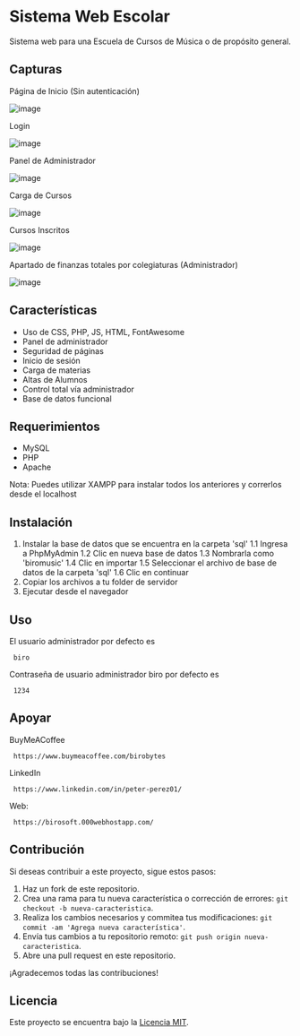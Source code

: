 # Sistema Web Escolar
Sistema web para una Escuela de Cursos de Música o de propósito general.


## Capturas
Página de Inicio (Sin autenticación)

![image](https://github.com/PeterPerez01/sistema_escuela-cursos/assets/56180954/d6d5fc67-c524-4eef-b3b4-2be83da36bff)

Login

![image](https://github.com/PeterPerez01/sistema_escuela-cursos/assets/56180954/c5992b7d-a216-4228-a578-cc50a0bca547)

Panel de Administrador

![image](https://github.com/PeterPerez01/sistema_escuela-cursos/assets/56180954/834ab2f0-3979-4952-ab8d-97eda9b1e926)

Carga de Cursos

![image](https://github.com/PeterPerez01/sistema_escuela-cursos/assets/56180954/6464b3cd-59b5-4cfa-9958-83e92edd40ff)

Cursos Inscritos

![image](https://github.com/PeterPerez01/sistema_escuela-cursos/assets/56180954/a126ae4e-3d6a-491b-b5c3-a828ed6b9def)

Apartado de finanzas totales por colegiaturas (Administrador)

![image](https://github.com/PeterPerez01/sistema_escuela-cursos/assets/56180954/12c6110e-921e-45cf-b900-cee85a01d846)


## Características
- Uso de CSS, PHP, JS, HTML, FontAwesome
- Panel de administrador
- Seguridad de páginas
- Inicio de sesión
- Carga de materias
- Altas de Alumnos
- Control total vía administrador
- Base de datos funcional

## Requerimientos
- MySQL
- PHP
- Apache

Nota: Puedes utilizar XAMPP para instalar todos los anteriores y correrlos desde el localhost


## Instalación

1. Instalar la base de datos que se encuentra en la carpeta 'sql'
  1.1 Ingresa a PhpMyAdmin
  1.2 Clic en nueva base de datos
  1.3 Nombrarla como 'biromusic'
  1.4 Clic en importar
  1.5 Seleccionar el archivo de base de datos de la carpeta 'sql'
  1.6 Clic en continuar
2. Copiar los archivos a tu folder de servidor
3. Ejecutar desde el navegador

## Uso
El usuario administrador por defecto es <pre><code> biro </code></pre>
Contraseña de usuario administrador biro por defecto es <pre><code> 1234 </code></pre>


## Apoyar
BuyMeACoffee
<pre><code> https://www.buymeacoffee.com/birobytes </code></pre>

LinkedIn
<pre><code> https://www.linkedin.com/in/peter-perez01/ </code></pre>

Web:
<pre><code> https://birosoft.000webhostapp.com/ </code></pre>


## Contribución

Si deseas contribuir a este proyecto, sigue estos pasos:

1. Haz un fork de este repositorio.
2. Crea una rama para tu nueva característica o corrección de errores: `git checkout -b nueva-caracteristica`.
3. Realiza los cambios necesarios y commitea tus modificaciones: `git commit -am 'Agrega nueva característica'`.
4. Envía tus cambios a tu repositorio remoto: `git push origin nueva-caracteristica`.
5. Abre una pull request en este repositorio.

¡Agradecemos todas las contribuciones!

## Licencia

Este proyecto se encuentra bajo la [Licencia MIT](LICENSE).
